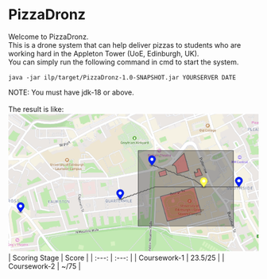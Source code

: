 # PizzaDronz
Welcome to PizzaDronz.\
This is a drone system that can help deliver pizzas to students who are working hard in the Appleton Tower (UoE, Edinburgh, UK).\
You can simply run the following command in cmd to start the system.
```
java -jar ilp/target/PizzaDronz-1.0-SNAPSHOT.jar YOURSERVER DATE 
```
NOTE: You must have jdk-18 or above.\
\
The result is like:\
![result](result.png)
\
| Scoring Stage | Score |
| :---: | :---: |
| Coursework-1 | 23.5/25 |
| Coursework-2 | ~/75 |
